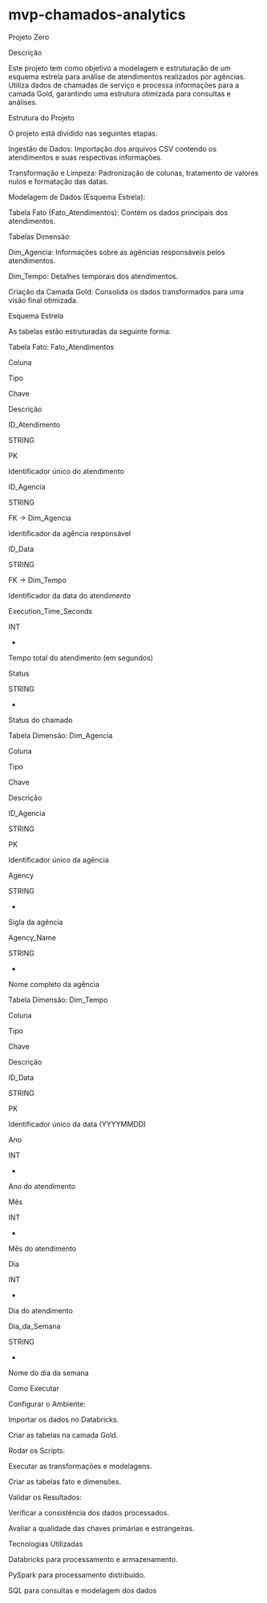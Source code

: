 # mvp-chamados-analytics

Projeto Zero

Descrição

Este projeto tem como objetivo a modelagem e estruturação de um esquema estrela para análise de atendimentos realizados por agências. Utiliza dados de chamadas de serviço e processa informações para a camada Gold, garantindo uma estrutura otimizada para consultas e análises.

Estrutura do Projeto

O projeto está dividido nas seguintes etapas:

Ingestão de Dados: Importação dos arquivos CSV contendo os atendimentos e suas respectivas informações.

Transformação e Limpeza: Padronização de colunas, tratamento de valores nulos e formatação das datas.

Modelagem de Dados (Esquema Estrela):

Tabela Fato (Fato_Atendimentos): Contém os dados principais dos atendimentos.

Tabelas Dimensão:

Dim_Agencia: Informações sobre as agências responsáveis pelos atendimentos.

Dim_Tempo: Detalhes temporais dos atendimentos.

Criação da Camada Gold: Consolida os dados transformados para uma visão final otimizada.

Esquema Estrela

As tabelas estão estruturadas da seguinte forma:

Tabela Fato: Fato_Atendimentos

Coluna

Tipo

Chave

Descrição

ID_Atendimento

STRING

PK

Identificador único do atendimento

ID_Agencia

STRING

FK → Dim_Agencia

Identificador da agência responsável

ID_Data

STRING

FK → Dim_Tempo

Identificador da data do atendimento

Execution_Time_Seconds

INT

-

Tempo total do atendimento (em segundos)

Status

STRING

-

Status do chamado

Tabela Dimensão: Dim_Agencia

Coluna

Tipo

Chave

Descrição

ID_Agencia

STRING

PK

Identificador único da agência

Agency

STRING

-

Sigla da agência

Agency_Name

STRING

-

Nome completo da agência

Tabela Dimensão: Dim_Tempo

Coluna

Tipo

Chave

Descrição

ID_Data

STRING

PK

Identificador único da data (YYYYMMDD)

Ano

INT

-

Ano do atendimento

Mês

INT

-

Mês do atendimento

Dia

INT

-

Dia do atendimento

Dia_da_Semana

STRING

-

Nome do dia da semana

Como Executar

Configurar o Ambiente:

Importar os dados no Databricks.

Criar as tabelas na camada Gold.

Rodar os Scripts:

Executar as transformações e modelagens.

Criar as tabelas fato e dimensões.

Validar os Resultados:

Verificar a consistência dos dados processados.

Avaliar a qualidade das chaves primárias e estrangeiras.

Tecnologias Utilizadas

Databricks para processamento e armazenamento.

PySpark para processamento distribuído.

SQL para consultas e modelagem dos dados


